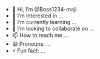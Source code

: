 - 👋 Hi, I’m @Boss1234-maji
- 👀 I’m interested in ...
- 🌱 I’m currently learning ...
- 💞️ I’m looking to collaborate on ...
- 📫 How to reach me ...
- 😄 Pronouns: ...
- ⚡ Fun fact: ...

<!---
Boss1234-maji/Boss1234-maji is a ✨ special ✨ repository because its `README.md` (this file) appears on your GitHub profile.
You can click the Preview link to take a look at your changes.
--->

